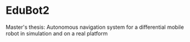 # EduBot2
Master's thesis: Autonomous navigation system for a differential mobile robot in simulation and on a real platform
